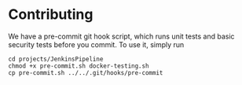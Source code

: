 # Contributing
We have a pre-commit git hook script, which runs unit tests and basic 
security tests before you commit. To use it, simply run
```
cd projects/JenkinsPipeline
chmod +x pre-commit.sh docker-testing.sh
cp pre-commit.sh ../../.git/hooks/pre-commit
```

